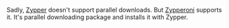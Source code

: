 Sadly, [Zypper](https://en.wikipedia.org/wiki/ZYpp) doesn't support parallel downloads. But [Zypperoni](https://github.com/pavinjosdev/zypperoni.git) supports it. It's parallel downloading package and installs it with Zypper.
